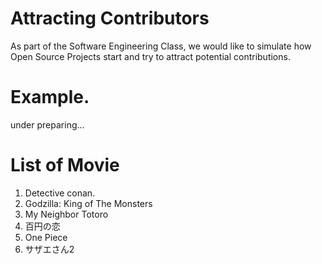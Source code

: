 # Attracting Contributors
As part of the Software Engineering Class, we would like to simulate how Open Source Projects start and try to attract potential contributions.

# Example. 
under preparing...

# List of Movie
1. Detective conan.
2. Godzilla: King of The Monsters
3. My Neighbor Totoro
4. 百円の恋
5. One Piece
6. サザエさん2